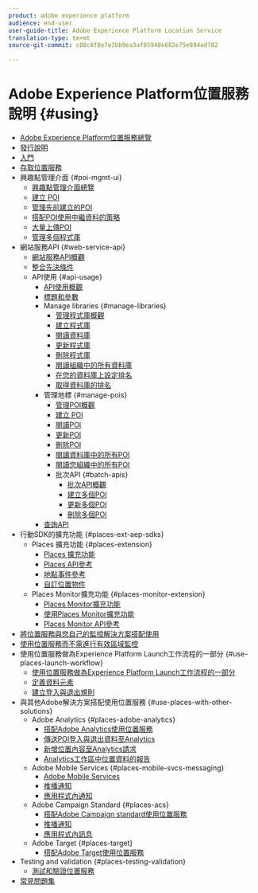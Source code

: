 ```yaml
---
product: adobe experience platform
audience: end-user
user-guide-title: Adobe Experience Platform Location Service
translation-type: tm+mt
source-git-commit: c88c8f8e7e3bb9ea3af85948e682e75e894ad782

---
```



# Adobe Experience Platform位置服務說明 {#using}

+ [Adobe Experience Platform位置服務總覽](home.md)
+ [發行說明](release-notes.md)
+ [入門](getting-started.md)
+ [存取位置服務](places-gain-access.md)
+ 興趣點管理介面 {#poi-mgmt-ui}
   + [興趣點管理介面總覽](poi-mgmt-ui/poi-mgmt-ui-overview.md)
   + [建立 POI](poi-mgmt-ui/create-a-poi-ui.md)
   + [管理先前建立的POI](poi-mgmt-ui/managing-pois-in-the-places-ui.md)
   + [搭配POI使用中繼資料的策略](poi-mgmt-ui/metadata-with-pois.md)
   + [大量上傳POI](poi-mgmt-ui/bulk-upload-pois.md)
   + [管理多個程式庫](poi-mgmt-ui/manage-libraries-in-the-places-ui.md)
+ 網站服務API {#web-service-api}
   + [網站服務API概觀](web-service-api/places-web-services.md)
   + [整合先決條件](web-service-api/adobe-i-o-integration.md)
   + API使用 {#api-usage}
      + [API使用概觀](web-service-api/api-usage/api-usage-overview.md)
      + [標題和參數](web-service-api/api-usage/headers-and-parameters.md)
      + Manage libraries {#manage-libraries}
         + [管理程式庫概觀](web-service-api/api-usage/manage-libraries/manage-libraries.md)
         + [建立程式庫](web-service-api/api-usage/manage-libraries/create-a-library.md)
         + [閱讀資料庫](web-service-api/api-usage/manage-libraries/read-a-library.md)
         + [更新程式庫](web-service-api/api-usage/manage-libraries/update-a-library.md)
         + [刪除程式庫](web-service-api/api-usage/manage-libraries/delete-a-library.md)
         + [閱讀組織中的所有資料庫](web-service-api/api-usage/manage-libraries/read-all-libraries-in-your-organization.md)
         + [在您的資料庫上設定排名](web-service-api/api-usage/manage-libraries/set-a-ran-on-your-libraries.md)
         + [取得資料庫的排名](web-service-api/api-usage/manage-libraries/get-a-librarys-rank.md)
      + 管理地標 {#manage-pois}
         + [管理POI概觀](web-service-api/api-usage/manage-pois/manage-pois.md)
         + [建立 POI](web-service-api/api-usage/manage-pois/create-a-poi.md)
         + [閱讀POI](web-service-api/api-usage/manage-pois/read-a-poi.md)
         + [更新POI](web-service-api/api-usage/manage-pois/update-a-poi.md)
         + [刪除POI](web-service-api/api-usage/manage-pois/delete-a-poi.md)
         + [閱讀資料庫中的所有POI](web-service-api/api-usage/manage-pois/read-all-pois-in-a-library.md)
         + [閱讀您組織中的所有POI](web-service-api/api-usage/manage-pois/read-all-pois-in-your-organization.md)
         + 批次API {#batch-apis}
            + [批次API概觀](web-service-api/api-usage/manage-pois/batch-apis/batch-apis.md)
            + [建立多個POI](web-service-api/api-usage/manage-pois/batch-apis/create-multiple-pois.md)
            + [更新多個POI](web-service-api/api-usage/manage-pois/batch-apis/update-multiple-pois.md)
            + [刪除多個POI](web-service-api/api-usage/manage-pois/batch-apis/delete-multiple-pois.md)
      + [查詢API](web-service-api/api-usage/query-apis.md)
+ 行動SDK的擴充功能 {#places-ext-aep-sdks}
   + Places 擴充功能 {#places-extension}
      + [Places 擴充功能](places-ext-aep-sdks/places-extension/places-extension.md)
      + [Places API參考](places-ext-aep-sdks/places-extension/places-api-reference.md)
      + [地點事件參考](places-ext-aep-sdks/places-extension/places-event-ref.md)
      + [自訂位置物件](places-ext-aep-sdks/places-extension/cust-places-objects.md)
   + Places Monitor擴充功能 {#places-monitor-extension}
      + [Places Monitor擴充功能](places-ext-aep-sdks/places-monitor-extension/places-monitor-extension.md)
      + [使用Places Monitor擴充功能](places-ext-aep-sdks/places-monitor-extension/using-places-monitor-extension.md)
      + [Places Monitor API參考](places-ext-aep-sdks/places-monitor-extension/places-monitor-api-reference.md)
+ [將位置服務與您自己的監控解決方案搭配使用](using-your-own-monitor.md)
+ [使用位置服務而不需進行有效區域監控](use-places-without-active-monitoring.md)
+ 使用位置服務做為Experience Platform Launch工作流程的一部分 {#use-places-launch-workflow}
   + [使用位置服務做為Experience Platform Launch工作流程的一部分](use-places-launch-workflow/places-launch-workflow.md)
   + [定義資料元素](use-places-launch-workflow/define-data-elements.md)
   + [建立登入與退出規則](use-places-launch-workflow/create-rule-places-property.md)
+ 與其他Adobe解決方案搭配使用位置服務 {#use-places-with-other-solutions}
   + Adobe Analytics {#places-adobe-analytics}
      + [搭配Adobe Analytics使用位置服務](use-places-with-other-solutions/places-adobe-analytics/use-places-analytics-overview.md)
      + [傳送POI登入與退出資料至Analytics](use-places-with-other-solutions/places-adobe-analytics/use-places-adobe-analytics.md)
      + [新增位置內容至Analytics請求](use-places-with-other-solutions/places-adobe-analytics/run-reports-aa-places-data.md)
      + [Analytics工作區中位置資料的報告](use-places-with-other-solutions/places-adobe-analytics/places-in-workspace.md)
   + Adobe Mobile Services {#places-mobile-svcs-messaging}
      + [Adobe Mobile Services](use-places-with-other-solutions/places-mobile-svcs-for-messaging/use-places-mobie-svcs-messaging.md)
      + [推播通知](use-places-with-other-solutions/places-mobile-svcs-for-messaging/mobile-svcs-messaging-push.md)
      + [應用程式內通知](use-places-with-other-solutions/places-mobile-svcs-for-messaging/mobile-svcs-messaging-inapp.md)
   + Adobe Campaign Standard {#places-acs}
      + [搭配Adobe Campaign standard使用位置服務](use-places-with-other-solutions/places-acs/places-acs-overview.md)
      + [推播通知](use-places-with-other-solutions/places-acs/places-acs-push-notifications.md)
      + [應用程式內訊息](use-places-with-other-solutions/places-acs/places-acs-in-app-messages.md)
   + Adobe Target {#places-target}
      + [搭配Adobe Target使用位置服務](use-places-with-other-solutions/places-target/places-target.md)
+ Testing and validation {#places-testing-validation}
   + [測試和驗證位置服務](places-testing-validation/test-validate-places.md)
+ [常見問題集](places-faqs.md)
